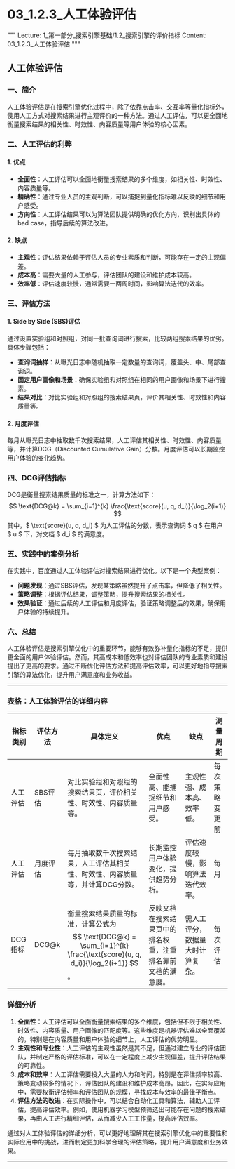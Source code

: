# 03_1.2.3_人工体验评估

"""
Lecture: 1_第一部分_搜索引擎基础/1.2_搜索引擎的评价指标
Content: 03_1.2.3_人工体验评估
"""

## 人工体验评估

### 一、简介
人工体验评估是在搜索引擎优化过程中，除了依靠点击率、交互率等量化指标外，使用人工方式对搜索结果进行主观评价的一种方法。通过人工评估，可以更全面地衡量搜索结果的相关性、时效性、内容质量等用户体验的核心因素。

### 二、人工评估的利弊
#### 1. 优点
- **全面性**：人工评估可以全面地衡量搜索结果的多个维度，如相关性、时效性、内容质量等。
- **精确性**：通过专业人员的主观判断，可以捕捉到量化指标难以反映的细节和用户感受。
- **方向性**：人工评估结果可以为算法团队提供明确的优化方向，识别出具体的bad case，指导后续的算法改进。

#### 2. 缺点
- **主观性**：评估结果依赖于评估人员的专业素质和判断，可能存在一定的主观偏差。
- **成本高**：需要大量的人工参与，评估团队的建设和维护成本较高。
- **效率低**：评估速度较慢，通常需要一两周时间，影响算法迭代的效率。

### 三、评估方法
#### 1. Side by Side (SBS)评估
通过设置实验组和对照组，对同一批查询词进行搜索，比较两组搜索结果的优劣。具体步骤包括：
- **查询词抽样**：从曝光日志中随机抽取一定数量的查询词，覆盖头、中、尾部查询词。
- **固定用户画像和场景**：确保实验组和对照组在相同的用户画像和场景下进行搜索。
- **结果对比**：对比实验组和对照组的搜索结果页，评价其相关性、时效性和内容质量等。

#### 2. 月度评估
每月从曝光日志中抽取数千次搜索结果，人工评估其相关性、时效性、内容质量等，并计算DCG（Discounted Cumulative Gain）分数。月度评估可以长期监控用户体验的变化趋势。

### 四、DCG评估指标
DCG是衡量搜索结果质量的标准之一，计算方法如下：
$$ \text{DCG@k} = \sum_{i=1}^{k} \frac{\text{score}(u, q, d_i)}{\log_2(i+1)} $$
其中，$ \text{score}(u, q, d_i) $ 为人工评估的分数，表示查询词 $ q $ 在用户 $ u $ 下，对文档 $ d_i $ 的满意度。

### 五、实践中的案例分析
在实践中，百度通过人工体验评估对搜索结果进行优化。以下是一个典型案例：
- **问题发现**：通过SBS评估，发现某策略虽然提升了点击率，但降低了相关性。
- **策略调整**：根据评估结果，调整策略，提升搜索结果的相关性。
- **效果验证**：通过后续的人工评估和月度评估，验证策略调整后的效果，确保用户体验的持续提升。

### 六、总结
人工体验评估是搜索引擎优化中的重要环节，能够有效弥补量化指标的不足，提供更全面的用户体验评估。然而，其高成本和低效率也对评估团队的专业素质和建设提出了更高的要求。通过不断优化评估方法和提高评估效率，可以更好地指导搜索引擎的算法优化，提升用户满意度和业务收益。

---

### 表格：人工体验评估的详细内容

| 指标类别  | 评估方法             | 具体定义                                                         | 优点                                                        | 缺点                                                | 测量周期 |
|----------|--------------------|----------------------------------------------------------------|-----------------------------------------------------------|-----------------------------------------------------|----------|
| 人工评估  | SBS评估             | 对比实验组和对照组的搜索结果页，评价相关性、时效性、内容质量等。            | 全面性高、能捕捉细节和用户感受。                                         | 主观性强、成本高、效率低。                                    | 每次策略变更前 |
| 人工评估  | 月度评估             | 每月抽取数千次搜索结果，人工评估其相关性、时效性、内容质量等，并计算DCG分数。  | 长期监控用户体验变化，提供趋势分析。                                     | 评估速度较慢，影响算法迭代效率。                                  | 每月     |
| DCG指标  | DCG@k              | 衡量搜索结果质量的标准，计算公式为$$ \text{DCG@k} = \sum_{i=1}^{k} \frac{\text{score}(u, q, d_i)}{\log_2(i+1)} $$。 | 反映文档在搜索结果页中的排名权重，注重排名靠前文档的满意度。                  | 需人工评分，数据量大时计算复杂。                                    | 每次评估  |

### 详细分析
1. **全面性**：人工评估可以全面衡量搜索结果的多个维度，包括但不限于相关性、时效性、内容质量、用户画像的匹配度等。这些维度是机器评估难以全面覆盖的，特别是在内容质量和用户体验的细节上，人工评估的优势明显。
2. **主观性和专业性**：人工评估的主观性虽然是其不足，但通过建立专业的评估团队，并制定严格的评估标准，可以在一定程度上减少主观偏差，提升评估结果的可靠性。
3. **成本和效率**：人工评估需要投入大量的人力和时间，特别是在评估频率较高、策略变动较多的情况下，评估团队的建设和维护成本高昂。因此，在实际应用中，需要权衡评估频率和评估团队的规模，寻找成本与效率的最佳平衡点。
4. **评估方法的改进**：在实际操作中，可以结合自动化工具和算法，辅助人工评估，提高评估效率。例如，使用机器学习模型预筛选出可能存在问题的搜索结果，再由人工进行精细评估，从而减少人工工作量，提高评估效率。

通过对人工体验评估的详细分析，可以更好地理解其在搜索引擎优化中的重要性和实际应用中的挑战，进而制定更加科学合理的评估策略，提升用户满意度和业务效果。

---

